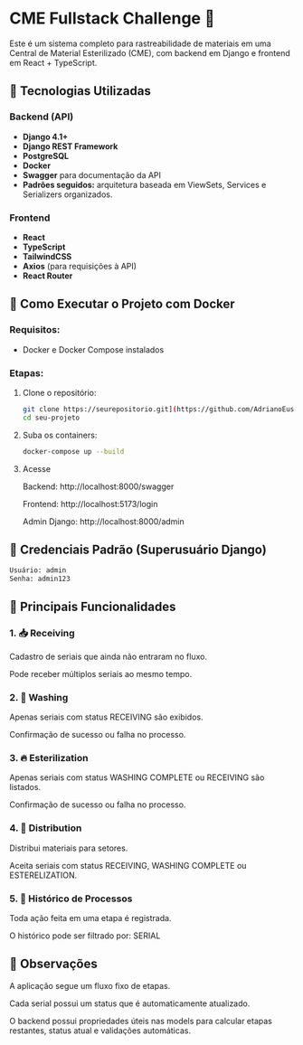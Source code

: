 # CME Fullstack Challenge 🚀

Este é um sistema completo para rastreabilidade de materiais em uma Central de Material Esterilizado (CME), com backend em Django e frontend em React + TypeScript.

## 🧰 Tecnologias Utilizadas

### Backend (API)
- **Django 4.1+**
- **Django REST Framework**
- **PostgreSQL**
- **Docker**
- **Swagger** para documentação da API
- **Padrões seguidos:** arquitetura baseada em ViewSets, Services e Serializers organizados.

### Frontend
- **React**
- **TypeScript**
- **TailwindCSS**
- **Axios** (para requisições à API)
- **React Router**

## 🐳 Como Executar o Projeto com Docker

### Requisitos:
- Docker e Docker Compose instalados

### Etapas:

1. Clone o repositório:
   ```bash
   git clone https://seurepositorio.git](https://github.com/AdrianoEusebio/cme_fullstack
   cd seu-projeto

2. Suba os containers:
   ```bash
   docker-compose up --build

3. Acesse

   Backend: http://localhost:8000/swagger

   Frontend: http://localhost:5173/login

   Admin Django: http://localhost:8000/admin





## 🔑 Credenciais Padrão (Superusuário Django)
   ```bash
   Usuário: admin
   Senha: admin123
   ```


## 🔁 Principais Funcionalidades


### 1. 📥 Receiving
   Cadastro de seriais que ainda não entraram no fluxo.

   Pode receber múltiplos seriais ao mesmo tempo.



### 2. 🧽 Washing
   Apenas seriais com status RECEIVING são exibidos.

   Confirmação de sucesso ou falha no processo.



### 3. 🔥 Esterilization
   Apenas seriais com status WASHING COMPLETE ou RECEIVING são listados.

   Confirmação de sucesso ou falha no processo.



### 4. 🚚 Distribution
   Distribui materiais para setores.

   Aceita seriais com status RECEIVING, WASHING COMPLETE ou ESTERELIZATION.



### 5. 📜 Histórico de Processos


   Toda ação feita em uma etapa é registrada.

   O histórico pode ser filtrado por: SERIAL



## 📎 Observações


   A aplicação segue um fluxo fixo de etapas.
   
   Cada serial possui um status que é automaticamente atualizado.

O backend possui propriedades úteis nas models para calcular etapas restantes, status atual e validações automáticas.




